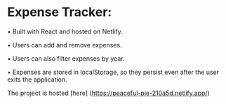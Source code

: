 # Expense Tracker: 
• Built with React and hosted on Netlify.

• Users can add and remove expenses.

• Users can also filter expenses by year. 

• Expenses are stored in localStorage, so they persist even after the 
user exits the application. 

The project is hosted [here] (https://peaceful-pie-210a5d.netlify.app/)
